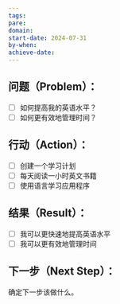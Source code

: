 ```yaml
---
tags: 
pare: 
domain: 
start-date: 2024-07-31
by-when: 
achieve-date:
---
```


## **问题（Problem）**：

- [ ] 如何提高我的英语水平？
- [ ] 如何更有效地管理时间？
 
## **行动（Action）**：

- [ ] 创建一个学习计划
- [ ] 每天阅读一小时英文书籍
- [ ] 使用语言学习应用程序

## **结果（Result）**：

- [ ] 我可以更快速地提高英语水平
- [ ] 我可以更有效地管理时间

## **下一步（Next Step）**：

确定下一步该做什么。
